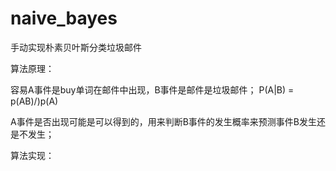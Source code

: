# naive_bayes
手动实现朴素贝叶斯分类垃圾邮件

算法原理：

容易A事件是buy单词在邮件中出现，B事件是邮件是垃圾邮件；
P(A|B) = p(AB)/)p(A)

A事件是否出现可能是可以得到的，用来判断B事件的发生概率来预测事件B发生还是不发生；

算法实现：
